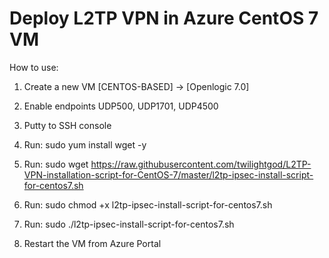 Deploy L2TP VPN in Azure CentOS 7 VM
=========================================


How to use:

1. Create a new VM [CENTOS-BASED] -> [Openlogic 7.0]

2. Enable endpoints UDP500, UDP1701, UDP4500

3. Putty to SSH console
4. Run: sudo yum install wget -y
5. Run: sudo wget https://raw.githubusercontent.com/twilightgod/L2TP-VPN-installation-script-for-CentOS-7/master/l2tp-ipsec-install-script-for-centos7.sh
6. Run: sudo chmod +x l2tp-ipsec-install-script-for-centos7.sh
7. Run: sudo ./l2tp-ipsec-install-script-for-centos7.sh
8. Restart the VM from Azure Portal
